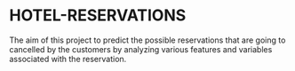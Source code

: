 # HOTEL-RESERVATIONS
The aim of this project to predict the possible reservations that are going to cancelled by the customers by analyzing various features and variables associated with the reservation.
